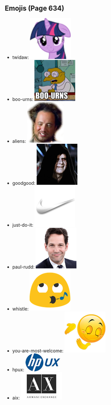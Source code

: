 
## Emojis (Page 634)

* twidaw: ![twidaw](output/twidaw.png)
* boo-urns: ![boo-urns](output/boo-urns.jpg)
* aliens: ![aliens](output/aliens.png)
* goodgood: ![goodgood](output/goodgood.png)
* just-do-it: ![just-do-it](output/just-do-it.png)
* paul-rudd: ![paul-rudd](output/paul-rudd.png)
* whistle: ![whistle](output/whistle.png)
* you-are-most-welcome: ![you-are-most-welcome](output/you-are-most-welcome.png)
* hpux: ![hpux](output/hpux.jpg)
* aix: ![aix](output/aix.jpg)
